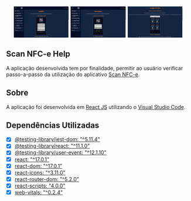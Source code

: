 <p align="center">
    <img alt="Tasks" src="https://raw.githubusercontent.com/cunhaluisg5/Scan_NFCe_Help/master/screens/01_Scan_NFCe_Help.jpg" width="30%">
	<img alt="Tasks" src="https://raw.githubusercontent.com/cunhaluisg5/Scan_NFCe_Help/master/screens/02_Scan_NFCe_Help.jpg" width="30%">
	<img alt="Tasks" src="https://raw.githubusercontent.com/cunhaluisg5/Scan_NFCe_Help/master/screens/03_Scan_NFCe_Help.jpg" width="30%">
</p>

## Scan NFC-e Help

A aplicação desenvolvida tem por finalidade, permitir ao usuário verificar passo-a-passo da utilização do aplicativo [Scan NFC-e](https://github.com/cunhaluisg5/Scan_NFCe).

## Sobre

A aplicação foi desenvolvida em [React JS](https://pt-br.reactjs.org/) utilizando o [Visual Studio Code](https://code.visualstudio.com/).

## Dependências Utilizadas

- [x] [@testing-library/jest-dom: "^5.11.4"](https://www.npmjs.com/package/@testing-library/jest-dom)
- [x] [@testing-library/react: "^11.1.0"](https://www.npmjs.com/package/@testing-library/react)
- [x] [@testing-library/user-event: "^12.1.10"](https://www.npmjs.com/package/@testing-library/user-event)
- [x] [react: "^17.0.1"](https://www.npmjs.com/package/react/v/17.0.1)
- [x] [react-dom: "^17.0.1"](https://www.npmjs.com/package/react-dom)
- [x] [react-icons: "^3.11.0"](https://www.npmjs.com/package/react-icons)
- [x] [react-router-dom: "^5.2.0"](https://www.npmjs.com/package/react-router-dom)
- [x] [react-scripts: "4.0.0"](https://www.npmjs.com/package/react-scripts?activeTab=versions)
- [x] [web-vitals: "^0.2.4"](https://www.npmjs.com/package/web-vitals)
